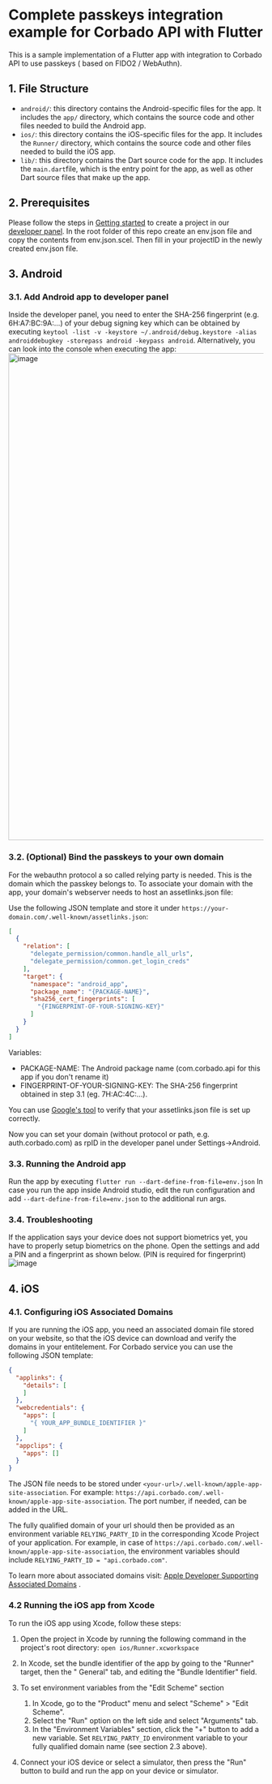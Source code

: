 # Complete passkeys integration example for Corbado API with Flutter

This is a sample implementation of a Flutter app with integration to Corbado API to use passkeys (
based on FIDO2 / WebAuthn).

## 1. File Structure

* `android/`: this directory contains the Android-specific files for the app. It includes the `app/`
  directory, which contains the source code and other files needed to build the Android app.
* `ios/`: this directory contains the iOS-specific files for the app. It includes the `Runner/`
  directory, which contains the source code and other files needed to build the iOS app.
* `lib/`: this directory contains the Dart source code for the app. It includes the `main.dart`file,
  which is the entry point for the app, as well as other Dart source files that make up the app.

## 2. Prerequisites

Please follow the steps in [Getting started](https://docs.corbado.com/overview/getting-started) to
create a project in our [developer panel](https://app.corbado.com). In the root folder of this repo create an env.json file and copy the contents from
env.json.scel. Then fill in your projectID in the newly created env.json file.

## 3. Android

### 3.1. Add Android app to developer panel 

Inside the developer panel, you need to enter the SHA-256 fingerprint (e.g. 6H:A7:BC:9A:...) of your debug signing key which can be obtained by 
executing ```keytool -list -v -keystore ~/.android/debug.keystore -alias androiddebugkey -storepass android -keypass android```. Alternatively, you can look into the console when executing the app:
<img width="960" alt="image" src="https://user-images.githubusercontent.com/23581140/232052174-821b4a06-0cd5-4b0f-9933-58251dc889c7.png">

### 3.2. (Optional) Bind the passkeys to your own domain
For the webauthn protocol a so called relying party is needed. This is the domain which the passkey belongs to.
To associate your domain with the app, your domain's webserver needs to host an assetlinks.json file:

Use the following JSON template and store it under
```https://your-domain.com/.well-known/assetlinks.json```:

```json
[
  {
    "relation": [
      "delegate_permission/common.handle_all_urls",
      "delegate_permission/common.get_login_creds"
    ],
    "target": {
      "namespace": "android_app",
      "package_name": "{PACKAGE-NAME}",
      "sha256_cert_fingerprints": [
        "{FINGERPRINT-OF-YOUR-SIGNING-KEY}"
      ]
    }
  }
]
```

Variables:

- PACKAGE-NAME: The Android package name (com.corbado.api for this app if you don't rename it)
- FINGERPRINT-OF-YOUR-SIGNING-KEY: The SHA-256 fingerprint obtained in step 3.1 (eg. 7H:AC:4C:...).

You can use [Google's tool](https://developers.google.com/digital-asset-links/tools/generator) to
verify that your assetlinks.json file is set up correctly.

Now you can set your domain (without protocol or path, e.g. auth.corbado.com) as rpID in the developer panel under Settings->Android.

### 3.3. Running the Android app

Run the app by executing ```flutter run --dart-define-from-file=env.json```
In case you run the app inside Android studio, edit the run configuration and
add ```--dart-define-from-file=env.json``` to the
additional run args.

### 3.4. Troubleshooting

If the application says your device does not support biometrics yet, you have to properly setup biometrics on the phone.
Open the settings and add a PIN and a fingerprint as shown below. (PIN is required for fingerprint)
![image](https://user-images.githubusercontent.com/23581140/232045115-86943a1a-c00a-48c3-bdc8-3f98daa962bc.png)


## 4. iOS

### 4.1. Configuring iOS Associated Domains

If you are running the iOS app, you need an associated domain file stored on your website, so that
the iOS device can download and verify the domains in your entitelement. For Corbado service you can
use the following JSON template:

```json
{
  "applinks": {
    "details": [
    ]
  },
  "webcredentials": {
    "apps": [
      "{ YOUR_APP_BUNDLE_IDENTIFIER }"
    ]
  },
  "appclips": {
    "apps": []
  }
}
```

The JSON file needs to be stored under ```<your-url>/.well-known/apple-app-site-association```.
For example: ```https://api.corbado.com/.well-known/apple-app-site-association```. The port number,
if needed, can be added in the URL.

The fully qualified domain of your url should then be provided as an environment
variable ```RELYING_PARTY_ID``` in the corresponding Xcode Project of your application. For example,
in case of ```https://api.corbado.com/.well-known/apple-app-site-association```, the environment
variables should include ```RELYING_PARTY_ID = "api.corbado.com"```.

To learn more about associated domains
visit: [Apple Developer Supporting Associated Domains](https://developer.apple.com/documentation/xcode/supporting-associated-domains)
.

### 4.2 Running the iOS app from Xcode

To run the iOS app using Xcode, follow these steps:

1. Open the project in Xcode by running the following command in the project's root directory:
   ```open ios/Runner.xcworkspace```

2. In Xcode, set the bundle identifier of the app by going to the "Runner" target, then the "
   General" tab, and editing the "Bundle Identifier" field.

3. To set environment variables from the "Edit Scheme" section
    1. In Xcode, go to the "Product" menu and select "Scheme" > "Edit Scheme".
    2. Select the "Run" option on the left side and select "Arguments" tab.
    3. In the "Environment Variables" section, click the "+" button to add a new variable.
       Set ```RELYING_PARTY_ID``` environment variable to your fully qualified domain name (see
       section 2.3 above).


4. Connect your iOS device or select a simulator, then press the "Run" button to build and run the
   app on your device or simulator.   
   
